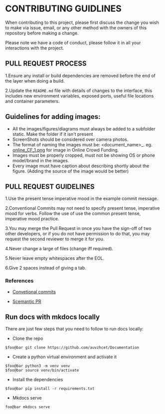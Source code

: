 # CONTRIBUTING GUIDLINES

When contributing to this project, please first discuss the change you wish to make via issue, email, or any other method with the owners of this repository before making a change.

Please note we have a code of conduct, please follow it in all your interactions with the project.

## PULL REQUEST PROCESS

1.Ensure any install or build dependencies are removed before the end of the layer when doing a build.

2.Update the `README.md` file with details of changes to the interface, this includes new environment variables, exposed ports, useful file locations and container parameters.

## Guidelines for adding images:

- All the images/figures/diagrams must always be added to a subfolder static. Make the folder if it isn't present
- ScreenShots should be considered over camera photos.
- The format of naming the images must be: <document_name>_. eg. <ins>online_CF_1.png</ins>  for image in Online Crowd Funding.
- Images must be properly cropped, must not be showing OS or phone model/brand in the images.
- Every image must have caption about describing shortly about the figure. (Adding the source of the image would be better)

## PULL REQUEST GUIDELINES

1.Use the present tense imperative mood in the example commit message.

2.Conventional Commits may not need to specify present tense, imperative mood for verbs. Follow the use of use the common present tense, imperative mood practice.

3.You may merge the Pull Request in once you have the sign-off of two other developers, or if you do not have permission to do that, you may request the second reviewer to merge it for you.

4.Never change a large of files (change iff required).

5.Never leave empty whitespaces after the EOL.

6.Give 2 spaces instead of giving a tab.
### References

- [Convetional commits](https://www.conventionalcommits.org/en/v1.0.0/)

- [Scemantic PR](https://github.com/probot/semantic-pull-requests)

## Run docs with mkdocs locally

There are just few steps that you need to follow to run docs locally:

- Clone the repo

```console
$foo@bar git clone https://github.com/auvzhcet/Documentation
```

- Create a python virtual environment and activate it

```console
$foo@bar python3 -m venv venv
$foo@bar source venv/bin/activate
```

- Install the dependencies

```console
$foo@bar pip install -r requirements.txt
```

- Mkdocs serve

```console
foo@bar mkdocs serve
```
